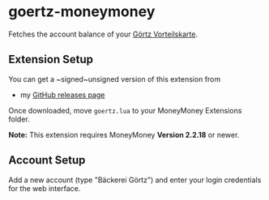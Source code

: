 # goertz-moneymoney
Fetches the account balance of your [Görtz Vorteilskarte](https://vorteilskarte.baeckergoertz.de/).

## Extension Setup

You can get a ~signed~unsigned version of this extension from

* my [GitHub releases page](https://github.com/silsha/goertz-moneymoney/releases/)

Once downloaded, move `goertz.lua` to your MoneyMoney Extensions folder.

**Note:** This extension requires MoneyMoney **Version 2.2.18** or newer.

## Account Setup

Add a new account (type "Bäckerei Görtz") and enter your login credentials for the web interface.